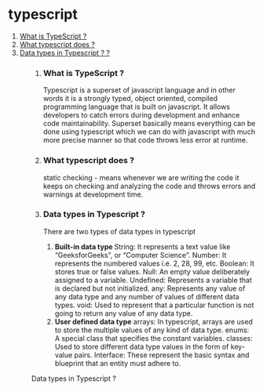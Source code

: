 # typescript


<ol>
<li><a href="#what_is_typescript"> What is TypeScript ?</a></li>
<li><a href="#what_typescript_does"> What typescript does ?</a></li>
<li><a href="#data_types"> Data types in Typescript ? ?</a></li>
<ol>

<ol >
<li id="what_is_typescript">
<h3> What is TypeScript ?</h3>
<p>Typescript is a superset of javascript language and in other words it is a strongly typed, object oriented, compiled  programming language that is built on javascript.
It allows developers to catch errors during development and enhance code maintainability. 
Superset basically means everything can be done using typescript which we can do with javascript with much more precise manner so that code throws less error at runtime.
</p>
</li>
<li id="what_typescript_does">
<h3>What typescript does ?</h3>
<p>static checking -  means whenever we are writing the code it keeps on checking and analyzing the code and throws errors and warnings at development time.
</p>
</li>
<li id="data_types">
<h3>Data types in Typescript ?</h3>
<p>	
There are two types of data types in typescript

<ol><li> <b> Built-in data type </b>
String: It represents a text value like “GeeksforGeeks”, or “Computer Science”.
Number: It represents the numbered values i.e. 2, 28, 99, etc.
Boolean: It stores true or false values.
Null: An empty value deliberately assigned to a variable.
Undefined: Represents a variable that is declared but not initialized.
any: Represents any value of any data type and any number of values of   different data types.
void: Used to represent that a particular function is not going to return any value of any data type.
</li>
<li>
<b>User defined data type</b>
arrays: In typescript, arrays are used to store the multiple values of any kind of data type.
enums: A special class that specifies the constant variables.
classes: Used to store different data type values in the form of key-value pairs.
Interface: These represent the basic syntax and blueprint that an entity must adhere to.
</li>
</ol>
</p>
</li>
</ol>




Data types in Typescript ?
  